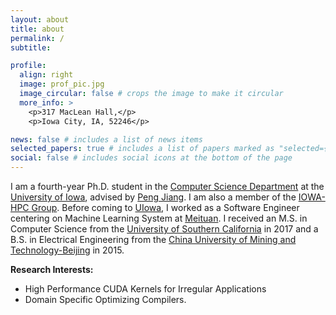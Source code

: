 ```yaml
---
layout: about
title: about
permalink: /
subtitle:

profile:
  align: right
  image: prof_pic.jpg
  image_circular: false # crops the image to make it circular
  more_info: >
    <p>317 MacLean Hall,</p>
    <p>Iowa City, IA, 52246</p>

news: false # includes a list of news items
selected_papers: true # includes a list of papers marked as "selected={true}"
social: false # includes social icons at the bottom of the page
---
```


I am a fourth-year Ph.D. student in the [Computer Science Department](https://cs.uiowa.edu/) at the [University of Iowa](https://uiowa.edu/), advised by [Peng Jiang](https://pengjiang-hpc.github.io/). I am also a member of the [IOWA-HPC Group](https://iowa-hpc.github.io/). Before coming to [UIowa](https://uiowa.edu/), I worked as a Software Engineer centering on Machine Learning System at [Meituan](https://www.meituan.com/en-US/about-us). I received an M.S. in Computer Science from the [University of Southern California](https://www.usc.edu/) in 2017 and a B.S. in Electrical Engineering from the [China University of Mining and Technology-Beijing](https://english.cumtb.edu.cn/) in 2015. 


<b>Research Interests:</b> <br>
- High Performance CUDA Kernels for Irregular Applications
- Domain Specific Optimizing Compilers. 